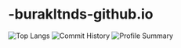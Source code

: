 # -burakltnds-github.io
![Top Langs](https://github-readme-stats.vercel.app/api/top-langs/?username=burakltnds&layout=compact&theme=radical)
![Commit History](https://github-readme-activity-graph.cyclic.app/graph?username=burakltnds&hide_title=true&theme=github)
![Profile Summary](https://github-profile-summary-cards.vercel.app/api/cards/profile-details?username=burakltnds&theme=radical)


